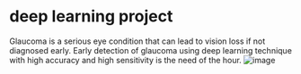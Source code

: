 # deep learning project
Glaucoma is a serious eye condition that can lead to vision loss if not diagnosed early.
Early detection of glaucoma using deep learning technique with high accuracy and high sensitivity is the need of the hour.
![image](https://github.com/user-attachments/assets/a37894a3-c76e-4854-b9c8-f12ec70bd277)


